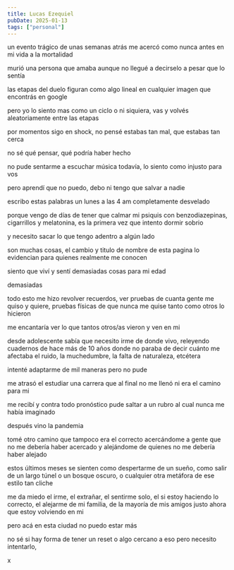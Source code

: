 ```yaml
---
title: Lucas Ezequiel
pubDate: 2025-01-13
tags: ["personal"]
---
```


un evento trágico de unas semanas atrás me acercó como nunca antes en mi vida a la mortalidad

murió una persona que amaba aunque no llegué a decirselo a pesar que lo sentía 

las etapas del duelo figuran como algo lineal en cualquier imagen que encontrás en google

pero yo lo siento mas como un ciclo o ni siquiera, vas y volvés aleatoriamente entre las etapas

por momentos sigo en shock, no pensé estabas tan mal, que estabas tan cerca

no sé qué pensar, qué podría haber hecho

no pude sentarme a escuchar música todavía, lo siento como injusto para vos

pero aprendí que no puedo, debo ni tengo que salvar a nadie

escribo estas palabras un lunes a las 4 am completamente desvelado

porque vengo de días de tener que calmar mi psiquis con benzodiazepinas, cigarrillos y melatonina, es la primera vez que intento dormir sobrio

y necesito sacar lo que tengo adentro a algún lado

son muchas cosas, el cambio y titulo de nombre de esta pagina lo evidencian para quienes realmente me conocen

siento que viví y sentí demasiadas cosas para mi edad

demasiadas

todo esto me hizo revolver recuerdos, ver pruebas de cuanta gente me quiso y quiere, pruebas físicas de que nunca me quise tanto como otros lo hicieron

me encantaría ver lo que tantos otros/as vieron y ven en mi

desde adolescente sabía que necesito irme de donde vivo, releyendo cuadernos de hace más de 10 años donde no paraba de decir cuánto me afectaba el ruido, la muchedumbre, la falta de naturaleza, etcétera

intenté adaptarme de mil maneras pero no pude

me atrasó el estudiar una carrera que al final no me llenó ni era el camino para mi

me recibí y contra todo pronóstico pude saltar a un rubro al cual nunca me había imaginado

después vino la pandemia

tomé otro camino que tampoco era el correcto acercándome a gente que no me debería haber acercado y alejándome de quienes no me debería haber alejado

estos últimos meses se sienten como despertarme de un sueño, como salir de un largo túnel o un bosque oscuro, o cualquier otra metáfora de ese estilo tan cliche

me da miedo el irme, el extrañar, el sentirme solo, el si estoy haciendo lo correcto, el alejarme de mi familia, de la mayoría de mis amigos justo ahora que estoy volviendo en mi

pero acá en esta ciudad no puedo estar más

no sé si hay forma de tener un reset o algo cercano a eso pero necesito intentarlo,

x